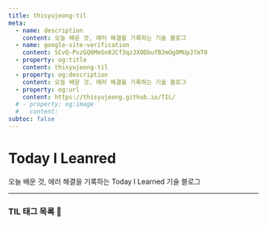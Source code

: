 ```yaml
---
title: thisyujeong-til
meta:
  - name: description
    content: 오늘 배운 것, 에러 해결을 기록하는 기술 블로그
  - name: google-site-verification
    content: SCvQ-PxzGQ6MmSn0JCf3qzJXODbufBJmOg0MUpJ7mT0
  - property: og:title
    content: thisyujeong-til
  - property: og:description
    content: 오늘 배운 것, 에러 해결을 기록하는 기술 블로그
  - property: og:url
    content: https://thisyujeong.github.io/TIL/
  # - property: og:image
  #   content:
subtoc: false
---
```


# Today I Leanred

오늘 배운 것, 에러 해결을 기록하는 Today I Learned 기술 블로그

<hr/>

### TIL 태그 목록 📂

<TagList />
